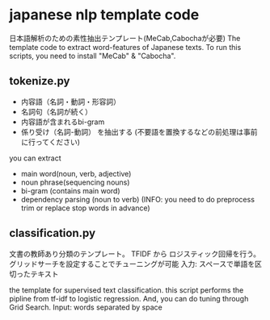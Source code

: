 # japanese nlp template code

日本語解析のための素性抽出テンプレート(MeCab,Cabochaが必要)
The template code to extract word-features of Japanese texts.
To run this scripts, you need to install "MeCab" & "Cabocha".

## tokenize.py

+ 内容語（名詞・動詞・形容詞）
+ 名詞句（名詞が続く）
+ 内容語が含まれるbi-gram
+ 係り受け（名詞-動詞）
を抽出する
(不要語を置換するなどの前処理は事前に行ってください)

you can extract
+ main word(noun, verb, adjective)
+ noun phrase(sequencing nouns)
+ bi-gram (contains main word)
+ dependency parsing (noun to verb)
(INFO: you need to do preprocess trim or replace stop words in advance)

## classification.py

文書の教師あり分類のテンプレート。
TFIDF から ロジスティック回帰を行う。
グリッドサーチを設定することでチューニングが可能
入力: スペースで単語を区切ったテキスト

the template for supervised text classification.
this script performs the pipline from tf-idf to logistic regression.
And, you can do tuning through  Grid Search.
Input: words separated by space
